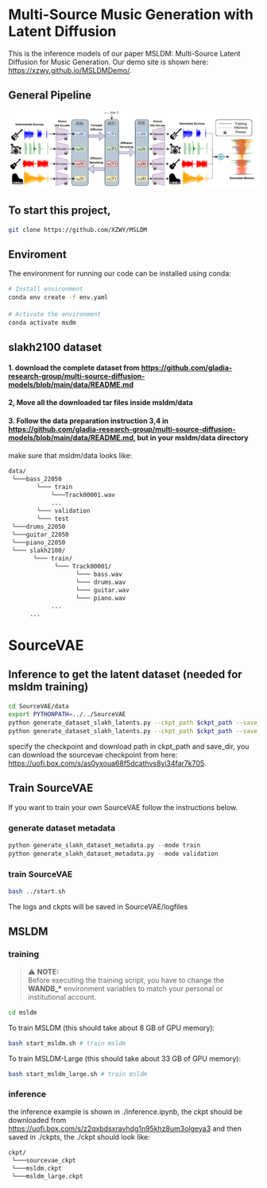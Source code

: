 # Multi-Source Music Generation with Latent Diffusion
This is the inference models of our paper MSLDM: Multi-Source Latent Diffusion for Music Generation. Our demo site is shown here: https://xzwy.github.io/MSLDMDemo/.

## General Pipeline
<p align="center">
<img src="general_pipeline.png"/>
</p> 

## To start this project,
```bash
git clone https://github.com/XZWY/MSLDM
```

## Enviroment
The environment for running our code can be installed using conda:
```bash
# Install environment
conda env create -f env.yaml

# Activate the environment
conda activate msdm
```

## slakh2100 dataset
#### 1. download the complete dataset from https://github.com/gladia-research-group/multi-source-diffusion-models/blob/main/data/README.md
#### 2, Move all the downloaded tar files inside msldm/data
#### 3. Follow the data preparation instruction 3,4 in https://github.com/gladia-research-group/multi-source-diffusion-models/blob/main/data/README.md, but in your msldm/data directory
make sure that msldm/data looks like:
```
data/
 └───bass_22050
        └─── train
            └───Track00001.wav
            ...
        └─── validation
        └─── test
 └───drums_22050
 └───guitar_22050
 └───piano_22050
 └─── slakh2100/
       └─── train/
             └─── Track00001/
                   └─── bass.wav
                   └─── drums.wav
                   └─── guitar.wav
                   └─── piano.wav
            ...
      ...
```
# SourceVAE

## Inference to get the latent dataset (needed for msldm training)
```bash
cd SourceVAE/data
export PYTHONPATH=../../SourceVAE
python generate_dataset_slakh_latents.py --ckpt_path $ckpt_path --save_dir $save_dir --mode 'train' --device 'cuda:0' --batch_size 4 --n_workers 2
python generate_dataset_slakh_latents.py --ckpt_path $ckpt_path --save_dir $save_dir --mode 'validation' --device 'cuda:0' --batch_size 4 --n_workers 2
```
specify the checkpoint and download path in ckpt_path and save_dir, you can download the sourcevae checkpoint from here: https://uofi.box.com/s/as0yxoua68f5dcathvs8yi34far7k705.


##  Train SourceVAE
If you want to train your own SourceVAE follow the instructions below.
### generate dataset metadata
```python
python generate_slakh_dataset_metadata.py --mode train
python generate_slakh_dataset_metadata.py --mode validation
```
### train SourceVAE
```bash
bash ../start.sh
```
The logs and ckpts will be saved in SourceVAE/logfiles

## MSLDM
### training
> ⚠️ **NOTE:**  
> Before executing the training script, you have to change the **WANDB_\*** environment variables to match your 
personal or institutional account.

```bash
cd msldm
```
To train MSLDM (this should take about 8 GB of GPU memory):
```bash
bash start_msldm.sh # train msldm
```
To train MSLDM-Large (this should take about 33 GB of GPU memory):
```bash
bash start_msldm_large.sh # train msldm
```

### inference
the inference example is shown in ./inference.ipynb, the ckpt should be downloaded from https://uofi.box.com/s/z2qxbdsxravhdg1n95khz8um3olgeya3 and then saved in ./ckpts, the ./ckpt should look like:
```
ckpt/
 └───sourcevae_ckpt
 └───msldm.ckpt
 └───msldm_large.ckpt
```